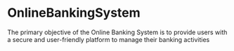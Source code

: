 # OnlineBankingSystem
The primary objective of the Online Banking System is to provide users with a secure and user-friendly platform to manage their banking activities

